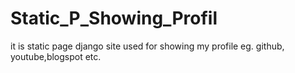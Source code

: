# Static_P_Showing_Profil

it is static page django site used for showing my profile  eg.  github, youtube,blogspot etc.
